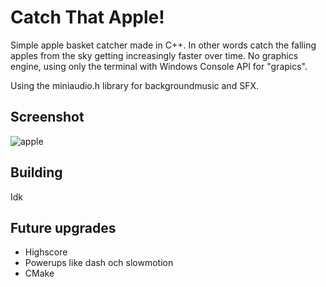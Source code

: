 # Catch That Apple!

Simple apple basket catcher made in C++. In other words catch the falling apples from the sky getting increasingly faster over time.
No graphics engine, using only the terminal with Windows Console API for "grapics". 

Using the miniaudio.h library for backgroundmusic and SFX. 

## Screenshot
![apple](https://github.com/user-attachments/assets/08029589-5af2-45a7-879e-f8add90f146a)

## Building
Idk

## Future upgrades
- Highscore
- Powerups like dash och slowmotion
- CMake



